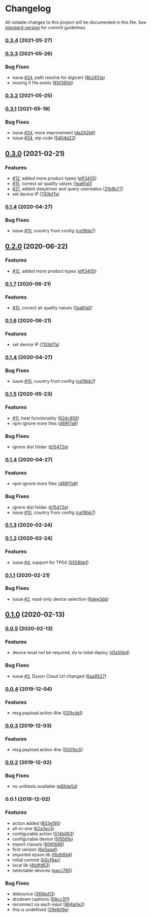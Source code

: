 # Changelog

All notable changes to this project will be documented in this file. See [standard-version](https://github.com/conventional-changelog/standard-version) for commit guidelines.

### [0.3.4](https://github.com/naimo84/node-red-contrib-dyson-purelink/compare/v0.3.3...v0.3.4) (2021-05-27)

### [0.3.3](https://github.com/naimo84/node-red-contrib-dyson-purelink/compare/v0.3.2...v0.3.3) (2021-05-26)


### Bug Fixes

* issue [#24](https://github.com/naimo84/node-red-contrib-dyson-purelink/issues/24), path resolve for digicert ([8b2451a](https://github.com/naimo84/node-red-contrib-dyson-purelink/commit/8b2451ac901da1ac3e90691bdef54e53323e98c5))
* mssing if file exists ([85f390d](https://github.com/naimo84/node-red-contrib-dyson-purelink/commit/85f390d276f75b684484bafe028990b475658997))

### [0.3.2](https://github.com/naimo84/node-red-contrib-dyson-purelink/compare/v0.3.1...v0.3.2) (2021-05-25)

### [0.3.1](https://github.com/naimo84/node-red-contrib-dyson-purelink/compare/v0.3.0...v0.3.1) (2021-05-19)


### Bug Fixes

* issue [#24](https://github.com/naimo84/node-red-contrib-dyson-purelink/issues/24), more improvement ([da242b6](https://github.com/naimo84/node-red-contrib-dyson-purelink/commit/da242b6eaebcec5d63bf93a3cc2c4a803a27b1f3))
* issue [#24](https://github.com/naimo84/node-red-contrib-dyson-purelink/issues/24), otp code ([5404d23](https://github.com/naimo84/node-red-contrib-dyson-purelink/commit/5404d23b66b6997e415e89b46ca34d700850d0c1))

## [0.3.0](https://github.com/naimo84/node-red-contrib-dyson-purelink/compare/v0.1.5...v0.3.0) (2021-02-21)


### Features

* [#12](https://github.com/naimo84/node-red-contrib-dyson-purelink/issues/12), added more product types ([eff3405](https://github.com/naimo84/node-red-contrib-dyson-purelink/commit/eff34050800660ba9601b10997cdb4c9d08b356d))
* [#15](https://github.com/naimo84/node-red-contrib-dyson-purelink/issues/15), correct air quality values ([1ea6fa0](https://github.com/naimo84/node-red-contrib-dyson-purelink/commit/1ea6fa040792e8f2e5d15e03d8d9cc9108e1e826))
* [#21](https://github.com/naimo84/node-red-contrib-dyson-purelink/issues/21), added sleeptimer and query userstatus ([31b8b77](https://github.com/naimo84/node-red-contrib-dyson-purelink/commit/31b8b772139192f1227c57466c097c9bd59d94ce))
* set device IP ([700bf7a](https://github.com/naimo84/node-red-contrib-dyson-purelink/commit/700bf7a920f1a3d2991e1726a4751b512398d184))

### [0.1.4](https://github.com/naimo84/node-red-contrib-dyson-purelink/compare/v0.1.3...v0.1.4) (2020-04-27)


### Bug Fixes

* issue [#10](https://github.com/naimo84/node-red-contrib-dyson-purelink/issues/10), country from config ([ce19bb7](https://github.com/naimo84/node-red-contrib-dyson-purelink/commit/ce19bb704c06dfbce3222b0c3802e4a42da848ce))

## [0.2.0](https://github.com/naimo84/node-red-contrib-dyson-purelink/compare/v0.1.7...v0.2.0) (2020-06-22)


### Features

* [#12](https://github.com/naimo84/node-red-contrib-dyson-purelink/issues/12), added more product types ([eff3405](https://github.com/naimo84/node-red-contrib-dyson-purelink/commit/eff34050800660ba9601b10997cdb4c9d08b356d))

### [0.1.7](https://github.com/naimo84/node-red-contrib-dyson-purelink/compare/v0.1.6...v0.1.7) (2020-06-21)


### Features

* [#15](https://github.com/naimo84/node-red-contrib-dyson-purelink/issues/15), correct air quality values ([1ea6fa0](https://github.com/naimo84/node-red-contrib-dyson-purelink/commit/1ea6fa040792e8f2e5d15e03d8d9cc9108e1e826))

### [0.1.6](https://github.com/naimo84/node-red-contrib-dyson-purelink/compare/v0.1.5...v0.1.6) (2020-06-21)


### Features

* set device IP ([700bf7a](https://github.com/naimo84/node-red-contrib-dyson-purelink/commit/700bf7a920f1a3d2991e1726a4751b512398d184))

### [0.1.4](https://github.com/naimo84/node-red-contrib-dyson-purelink/compare/v0.1.3...v0.1.4) (2020-04-27)


### Bug Fixes

* issue [#10](https://github.com/naimo84/node-red-contrib-dyson-purelink/issues/10), country from config ([ce19bb7](https://github.com/naimo84/node-red-contrib-dyson-purelink/commit/ce19bb704c06dfbce3222b0c3802e4a42da848ce))

### [0.1.5](https://github.com/naimo84/node-red-contrib-dyson-purelink/compare/v0.1.3...v0.1.5) (2020-05-23)


### Features

* [#11](https://github.com/naimo84/node-red-contrib-dyson-purelink/issues/11), heat functionality ([634c958](https://github.com/naimo84/node-red-contrib-dyson-purelink/commit/634c95821b68154599c76911c69b3314c66d8c6c))
* npm ignore more files ([d69f7a9](https://github.com/naimo84/node-red-contrib-dyson-purelink/commit/d69f7a9c4b395a20198efa8662ed5bac0805d53e))


### Bug Fixes

* ignore dist folder ([b15472e](https://github.com/naimo84/node-red-contrib-dyson-purelink/commit/b15472eebd25d25a4e9a1794ef328d92c95606be))

### [0.1.4](https://github.com/naimo84/node-red-contrib-dyson-purelink/compare/v0.1.3...v0.1.4) (2020-04-27)


### Features

* npm ignore more files ([d69f7a9](https://github.com/naimo84/node-red-contrib-dyson-purelink/commit/d69f7a9c4b395a20198efa8662ed5bac0805d53e))


### Bug Fixes

* ignore dist folder ([b15472e](https://github.com/naimo84/node-red-contrib-dyson-purelink/commit/b15472eebd25d25a4e9a1794ef328d92c95606be))
* issue [#10](https://github.com/naimo84/node-red-contrib-dyson-purelink/issues/10), country from config ([ce19bb7](https://github.com/naimo84/node-red-contrib-dyson-purelink/commit/ce19bb704c06dfbce3222b0c3802e4a42da848ce))

### [0.1.3](https://github.com/naimo84/node-red-contrib-dyson-purelink/compare/v0.1.2...v0.1.3) (2020-02-24)

### [0.1.2](https://github.com/naimo84/node-red-contrib-dyson-purelink/compare/v0.1.1...v0.1.2) (2020-02-24)


### Features

*  issue [#4](https://github.com/naimo84/node-red-contrib-dyson-purelink/issues/4), support for TP04 ([0558bb1](https://github.com/naimo84/node-red-contrib-dyson-purelink/commit/0558bb1aa667f1c1a5c6b08f2870cd61a8b6bded))

### [0.1.1](https://github.com/naimo84/node-red-contrib-dyson-purelink/compare/v0.1.0...v0.1.1) (2020-02-21)


### Bug Fixes

* issue [#2](https://github.com/naimo84/node-red-contrib-dyson-purelink/issues/2), read-only device selection ([6dee3dd](https://github.com/naimo84/node-red-contrib-dyson-purelink/commit/6dee3ddb0853fe460a4afc4b409e961032093010))

## [0.1.0](https://github.com/naimo84/node-red-contrib-dyson-purelink/compare/v0.0.5...v0.1.0) (2020-02-13)

### [0.0.5](https://github.com/naimo84/node-red-contrib-dyson-purelink/compare/v0.0.4...v0.0.5) (2020-02-13)


### Features

* device must not be required, du to inital deploy ([d1a50b4](https://github.com/naimo84/node-red-contrib-dyson-purelink/commit/d1a50b4227f38469350ba3abbcd87b87ce264e57))


### Bug Fixes

* issue [#3](https://github.com/naimo84/node-red-contrib-dyson-purelink/issues/3), Dyson Cloud Url changed ([6aa8527](https://github.com/naimo84/node-red-contrib-dyson-purelink/commit/6aa8527a2ad3ce6e82b14f7fa3b34775e061287b))

### [0.0.4](https://github.com/naimo84/node-red-contrib-dyson-purelink/compare/v0.0.3...v0.0.4) (2019-12-04)


### Features

* msg.payload.action 4tw ([029cda1](https://github.com/naimo84/node-red-contrib-dyson-purelink/commit/029cda1bb387e5270ca31d5525dc367e4ffc060f))

### [0.0.3](https://github.com/naimo84/node-red-contrib-dyson-purelink/compare/v0.0.2...v0.0.3) (2019-12-03)


### Features

* msg.payload.action 4tw ([5001ec5](https://github.com/naimo84/node-red-contrib-dyson-purelink/commit/5001ec5101deae9a95285f197d92a7c435cfc724))

### [0.0.2](https://github.com/naimo84/node-red-contrib-dyson-purelink/compare/v0.0.1...v0.0.2) (2019-12-02)


### Bug Fixes

* no unittests available ([e89de5d](https://github.com/naimo84/node-red-contrib-dyson-purelink/commit/e89de5d3c5fca26169d2af76a61f29445162940f))

### 0.0.1 (2019-12-02)


### Features

* action added ([803e195](https://github.com/naimo84/node-red-contrib-dyson-purelink/commit/803e19599afb4b78b0d84e6229ef47912d72719a))
* all-in-one ([62a3ec5](https://github.com/naimo84/node-red-contrib-dyson-purelink/commit/62a3ec517b02da3da218f977d1f587183dcf3550))
* configurable action ([514b083](https://github.com/naimo84/node-red-contrib-dyson-purelink/commit/514b083bc4c5327bdce40d6a01db5d50fd358bde))
* configurable device ([5f856fe](https://github.com/naimo84/node-red-contrib-dyson-purelink/commit/5f856fe6da41998dc5acf083b627b9c083125358))
* export classes ([6061b86](https://github.com/naimo84/node-red-contrib-dyson-purelink/commit/6061b866aafe0dbb03eb3fa54446285c56c7762d))
* first version ([6e0aaaf](https://github.com/naimo84/node-red-contrib-dyson-purelink/commit/6e0aaaf6f2c11416ccbc7df46d273183f0dd29e1))
* imported dyson lib ([f6d5694](https://github.com/naimo84/node-red-contrib-dyson-purelink/commit/f6d5694ba5524ed46d6e76ac95a8253d23d7ebbe))
* initial commit ([b2cf8ac](https://github.com/naimo84/node-red-contrib-dyson-purelink/commit/b2cf8ac04551f7a2eb010d05b095a4d61514edb0))
* local lib ([4b9fd63](https://github.com/naimo84/node-red-contrib-dyson-purelink/commit/4b9fd6328fa457aa75cc27ffe9cd32498b0035b7))
* selectable devices ([eacc785](https://github.com/naimo84/node-red-contrib-dyson-purelink/commit/eacc785856ede9202c6eaae24a4daa9dc827babe))


### Bug Fixes

* debounce ([369bd13](https://github.com/naimo84/node-red-contrib-dyson-purelink/commit/369bd13e0f02027340840240fdcd7bd2ea4c327c))
* drodown captions ([68cc3f1](https://github.com/naimo84/node-red-contrib-dyson-purelink/commit/68cc3f1e9ff09b7b8a1415bdb24c86ad47c5f226))
* reconnect on each input ([864a0e2](https://github.com/naimo84/node-red-contrib-dyson-purelink/commit/864a0e29f927b272116da9ca51a1059e7c6a6dd0))
* this is undefined ([29e609e](https://github.com/naimo84/node-red-contrib-dyson-purelink/commit/29e609e5893c3842fc7488c08e08c0596c48fbc3))
